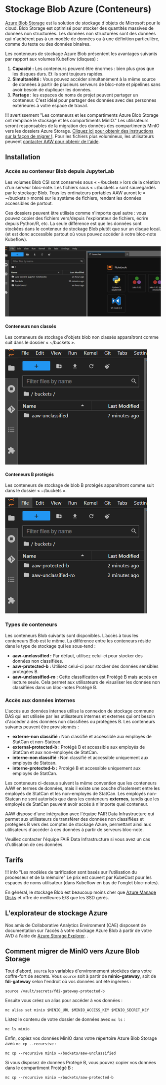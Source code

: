# Stockage Blob Azure (Conteneurs)

[Azure Blob Storage](https://learn.microsoft.com/en-us/azure/storage/blobs/storage-blobs-introduction) est la solution de stockage d'objets de Microsoft pour le cloud. Blob Storage est optimisé pour stocker des quantités massives de données non structurées. Les données non structurées sont des données qui n'adhèrent pas à un modèle de données ou à une définition particulière, comme du texte ou des données binaires.

Les conteneurs de stockage Azure Blob présentent les avantages suivants par rapport aux volumes Kubeflow (disques) :

1. **Capacité :** Les conteneurs peuvent être énormes : bien plus gros que les disques durs. Et ils sont toujours rapides.
2. **Simultanéité :** Vous pouvez accéder simultanément à la même source de données à partir de plusieurs serveurs de bloc-note et pipelines sans avoir besoin de dupliquer les données.
3. **Partage :** les espaces de noms de projet peuvent partager un conteneur. C'est idéal pour partager des données avec des personnes extérieures à votre espace de travail.
  
<!-- plus joli-ignorer -->
!!! avertissement "Les conteneurs et les compartiments Azure Blob Storage ont remplacé le stockage et les compartiments MinIO."
     Les utilisateurs seront responsables de la migration des données des compartiments MinIO vers les dossiers Azure Storage. [Cliquez ici pour obtenir des instructions sur la façon de migrer !](#how-to-migrate-from-minio-to-azure-blob-storage). Pour les fichiers plus volumineux, les utilisateurs peuvent [contacter AAW pour obtenir de l'aide](https://statcan-aaw.slack.com).

## Installation

### Accès au conteneur Blob depuis JupyterLab

Les volumes Blob CSI sont conservés sous « ~/buckets » lors de la création d'un serveur bloc-note. Les fichiers sous « ~/buckets » sont sauvegardés par le stockage Blob. Tous les ordinateurs portables AAW auront le « ~/buckets » monté sur le système de fichiers, rendant les données accessibles de partout.

Ces dossiers peuvent être utilisés comme n'importe quel autre : vous pouvez copier des fichiers vers/depuis l'explorateur de fichiers, écrire depuis Python/R, etc. La seule différence est que les données sont stockées dans le conteneur de stockage Blob plutôt que sur un disque local. (et est donc accessible partout où vous pouvez accéder à votre bloc-note Kubeflow).

![Dossiers Blob montés en tant que répertoires](../images/container-mount.png)

#### Conteneurs non classés

Les conteneurs de stockage d'objets blob non classés apparaîtront comme suit dans le dossier « ~/buckets ».

![Dossiers de bloc-note non classifiés montés en tant que répertoires dans JupyterLab](../images/unclassified-mount.png)

#### Conteneurs B protégés

Les conteneurs de stockage de blob B protégés apparaîtront comme suit dans le dossier « ~/buckets ».

![Carnets B protégés montés en tant que répertoires dans JupyterLab](../images/protectedb-mount.png)

### Types de conteneurs

Les conteneurs Blob suivants sont disponibles. L’accès à tous les conteneurs Blob est le même. La différence entre les conteneurs réside dans le type de stockage qui les sous-tend :

- **aaw-unclassified :** Par défaut, utilisez celui-ci pour stocker des données non classifiées.
- **aaw-protected-b :** Utilisez celui-ci pour stocker des données sensibles protégées B.
- **aaw-unclassified-ro :** Cette classification est Protégé B mais accès en lecture seule. Cela permet aux utilisateurs de visualiser les données non classifiées dans un bloc-notes Protégé B.

### Accès aux données internes

L'accès aux données internes utilise la connexion de stockage commune DAS qui est utilisée par les utilisateurs internes et externes qui ont besoin d'accéder à des données non classifiées ou protégées B. Les conteneurs suivants peuvent être provisionnés :

- **externe-non classifié :** Non classifié et accessible aux employés de StatCan et non-Statcan.
- **external-protected-b :** Protégé B et accessible aux employés de StatCan et aux non-employés de StatCan.
- **interne-non classifié :** Non classifié et accessible uniquement aux employés de Statcan.
- **interne-protected-b :** Protégé B et accessible uniquement aux employés de StatCan.

Les conteneurs ci-dessus suivent la même convention que les conteneurs AAW en termes de données, mais il existe une couche d'isolement entre les employés de StatCan et les non-employés de StatCan. Les employés non-Statcan ne sont autorisés que dans les conteneurs **externes**, tandis que les employés de StatCan peuvent avoir accès à n'importe quel conteneur.

AAW dispose d'une intégration avec l'équipe FAIR Data Infrastructure qui permet aux utilisateurs de transférer des données non classifiées et protégées B vers des comptes de stockage Azure, permettant ainsi aux utilisateurs d'accéder à ces données à partir de serveurs bloc-note.

Veuillez contacter l'équipe FAIR Data Infrastructure si vous avez un cas d'utilisation de ces données.

## Tarifs

<!-- plus joli-ignorer -->
!!! info "Les modèles de tarification sont basés sur l'utilisation du processeur et de la mémoire"
     Le prix est couvert par KubeCost pour les espaces de noms utilisateur (dans Kubeflow en bas de l'onglet bloc-notes).

En général, le stockage Blob est beaucoup moins cher que [Azure Manage Disks](https://azure.microsoft.com/en-us/pricing/details/managed-disks/) et offre de meilleures E/S que les SSD gérés.

## L'explorateur de stockage Azure

Nos amis de Collaborative Analytics Environment (CAE) disposent de documentation sur l'accès à votre stockage Azure Blob à partir de votre AVD à l'aide de [Azure Storage Explorer](https://statcan.github.io/cae-eac/en/AzureStorageExplorer/). .

## Comment migrer de MinIO vers Azure Blob Storage

Tout d'abord, `source` les variables d'environnement stockées dans votre coffre-fort de secrets. Vous `source` soit à partir de **minio-gateway**, soit de **fdi-gateway** selon l'endroit où vos données ont été ingérées :

```
source /vault/secrets/fdi-gateway-protected-b
```

Ensuite vous créez un alias pour accéder à vos données :

```
mc alias set minio $MINIO_URL $MINIO_ACCESS_KEY $MINIO_SECRET_KEY
```

Listez le contenu de votre dossier de données avec `mc ls` :

```
mc ls minio
```

Enfin, copiez vos données MinIO dans votre répertoire Azure Blob Storage avec `mc cp --recursive` :

```
mc cp --recursive minio ~/buckets/aaw-unclassified
```

Si vous disposez de données Protégé B, vous pouvez copier vos données dans le compartiment Protégé B :

```
mc cp --recursive minio ~/buckets/aaw-protected-b
```
